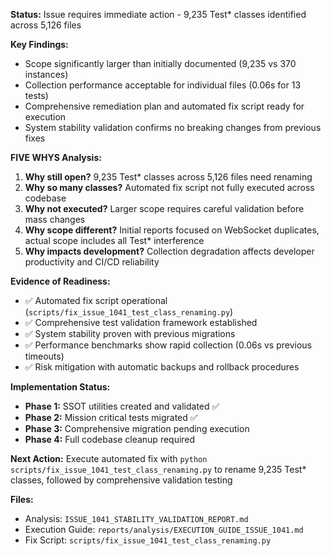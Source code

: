 **Status:** Issue requires immediate action - 9,235 Test* classes identified across 5,126 files

**Key Findings:**
- Scope significantly larger than initially documented (9,235 vs 370 instances)
- Collection performance acceptable for individual files (0.06s for 13 tests)
- Comprehensive remediation plan and automated fix script ready for execution
- System stability validation confirms no breaking changes from previous fixes

**FIVE WHYS Analysis:**
1. **Why still open?** 9,235 Test* classes across 5,126 files need renaming
2. **Why so many classes?** Automated fix script not fully executed across codebase
3. **Why not executed?** Larger scope requires careful validation before mass changes
4. **Why scope different?** Initial reports focused on WebSocket duplicates, actual scope includes all Test* interference
5. **Why impacts development?** Collection degradation affects developer productivity and CI/CD reliability

**Evidence of Readiness:**
- ✅ Automated fix script operational (`scripts/fix_issue_1041_test_class_renaming.py`)
- ✅ Comprehensive test validation framework established
- ✅ System stability proven with previous migrations
- ✅ Performance benchmarks show rapid collection (0.06s vs previous timeouts)
- ✅ Risk mitigation with automatic backups and rollback procedures

**Implementation Status:**
- **Phase 1:** SSOT utilities created and validated ✅
- **Phase 2:** Mission critical tests migrated ✅
- **Phase 3:** Comprehensive migration pending execution
- **Phase 4:** Full codebase cleanup required

**Next Action:** Execute automated fix with `python scripts/fix_issue_1041_test_class_renaming.py` to rename 9,235 Test* classes, followed by comprehensive validation testing

**Files:**
- Analysis: `ISSUE_1041_STABILITY_VALIDATION_REPORT.md`
- Execution Guide: `reports/analysis/EXECUTION_GUIDE_ISSUE_1041.md`
- Fix Script: `scripts/fix_issue_1041_test_class_renaming.py`